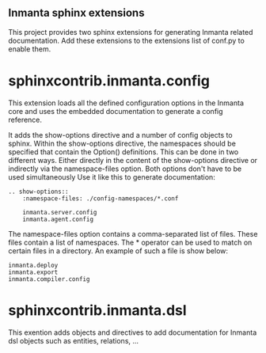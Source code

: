 Inmanta sphinx extensions
-------------------------

This project provides two sphinx extensions for generating Inmanta related documentation. Add these
extensions to the extensions list of conf.py to enable them.

sphinxcontrib.inmanta.config
============================

This extension loads all the defined configuration options in the Inmanta core and uses
the embedded documentation to generate a config reference.

It adds the show-options directive and a number of config objects to sphinx. Within the show-options directive, the
 namespaces should be specified that contain the Option() definitions. This can be done in two different ways. Either
 directly in the content of the show-options directive or indirectly via the namespace-files option. Both options don't
 have to be used simultaneously Use it like this to generate documentation:

```
.. show-options::
    :namespace-files: ./config-namespaces/*.conf

	inmanta.server.config
	inmanta.agent.config
```

The namespace-files option contains a comma-separated list of files. These files contain a list of namespaces. The * operator
 can be used to match on certain files in a directory. An example of such a file is show below:
 
```
inmanta.deploy
inmanta.export
inmanta.compiler.config
```
 

sphinxcontrib.inmanta.dsl
=========================

This exention adds objects and directives to add documentation for Inmanta dsl objects such as
entities, relations, ...

